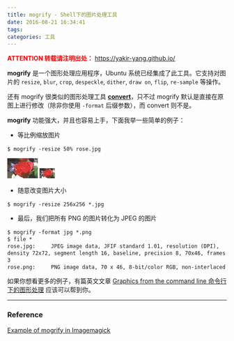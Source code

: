 ```yaml
---
title: mogrify - Shell下的图片处理工具
date: 2016-08-21 16:34:41
tags:
categories: 工具
---
```

<font color="red"> **ATTENTION 转载请注明出处：** https://yakir-yang.github.io/ </font>

**mogrify** 是一个图形处理应用程序，Ubuntu 系统已经集成了此工具。它支持对图片的 `resize`, `blur`, `crop`, `despeckle`, `dither`, `draw on`, `flip`, `re-sample` 等操作。

还有 mogrify 很类似的图形处理工具 [**convert**][convert]，只不过 mogrify 默认是直接在原图上进行修改（除非你使用 `-format` 后缀参数），而 convert 则不是。

**mogrify** 功能强大，并且也容易上手，下面我举一些简单的例子：

- 等比例缩放图片

```
$ mogrify -resize 50% rose.jpg
```

![rose](/images/tools/mogrify/rose.png)
![After 50%](/images/tools/mogrify/缩放后的rose.png)

<!-- more -->

- 随意改变图片大小

```
$ mogrify -resize 256x256 *.jpg
```

- 最后，我们把所有 PNG 的图片转化为 JPEG 的图片

```
$ mogrify -format jpg *.png
$ file *
rose.jpg:     JPEG image data, JFIF standard 1.01, resolution (DPI), density 72x72, segment length 16, baseline, precision 8, 70x46, frames 3
rose.png:     PNG image data, 70 x 46, 8-bit/color RGB, non-interlaced
```

如果你想看更多的例子，有篇英文文章 [Graphics from the command line 命令行下的图形处理][1] 应该可以帮到你。

-------------------

### **Reference**
[Example of mogrify in Imagemagick](http://www.imagemagick.org/script/mogrify.php)

[convert]: http://www.imagemagick.org/script/convert.php
[1]:http://www.ibm.com/developerworks/library/l-graf/?ca=dnt-428
